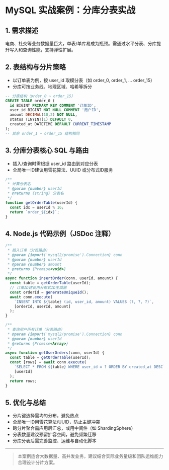 # MySQL 实战案例：分库分表实战

## 1. 需求描述
电商、社交等业务数据量巨大，单表/单库易成为瓶颈。需通过水平分表、分库提升写入和查询性能，支持弹性扩展。

## 2. 表结构与分片策略
- 以订单表为例，按 user_id 取模分表（如 order_0, order_1, ... order_15）
- 分库可按业务线、地理区域、哈希等拆分

```sql
-- 分表结构（order_0 ~ order_15）
CREATE TABLE order_0 (
  id BIGINT PRIMARY KEY COMMENT '订单ID',
  user_id BIGINT NOT NULL COMMENT '用户ID',
  amount DECIMAL(10,2) NOT NULL,
  status TINYINT(1) DEFAULT 0,
  created_at DATETIME DEFAULT CURRENT_TIMESTAMP
);
-- 其余 order_1 ~ order_15 结构相同
```

## 3. 分库分表核心 SQL 与路由
- 插入/查询时需根据 user_id 路由到对应分表
- 全局唯一ID建议用雪花算法、UUID 或分布式ID服务

```js
/**
 * 计算分表名
 * @param {number} userId
 * @returns {string} 分表名
 */
function getOrderTable(userId) {
  const idx = userId % 16;
  return `order_${idx}`;
}
```

## 4. Node.js 代码示例（JSDoc 注释）
```js
/**
 * 插入订单（分表路由）
 * @param {import('mysql2/promise').Connection} conn
 * @param {number} userId
 * @param {number} amount
 * @returns {Promise<void>}
 */
async function insertOrder(conn, userId, amount) {
  const table = getOrderTable(userId);
  // 订单ID建议用分布式ID生成器
  const orderId = generateUniqueId();
  await conn.execute(
    `INSERT INTO ${table} (id, user_id, amount) VALUES (?, ?, ?)`,
    [orderId, userId, amount]
  );
}

/**
 * 查询用户所有订单（分表路由）
 * @param {import('mysql2/promise').Connection} conn
 * @param {number} userId
 * @returns {Promise<Array>}
 */
async function getUserOrders(conn, userId) {
  const table = getOrderTable(userId);
  const [rows] = await conn.execute(
    `SELECT * FROM ${table} WHERE user_id = ? ORDER BY created_at DESC`,
    [userId]
  );
  return rows;
}
```

## 5. 优化与总结
- 分片键选择需均匀分布，避免热点
- 全局唯一ID用雪花算法/UUID，防止主键冲突
- 跨分片聚合需应用层汇总，或用中间件（如 ShardingSphere）
- 分表数量建议预留扩容空间，避免频繁迁移
- 分库分表后需完善监控、运维与自动化脚本

---

> 本案例适合大数据量、高并发业务，建议结合实际业务量级和团队运维能力合理设计分片方案。 